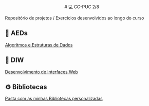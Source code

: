 <p align=center> # 💻 CC-PUC 2/8 </p>
Repositório de projetos / Exercícios desenvolvidos ao longo do curso

## 📁 AEDs
[Algorítmos e Estruturas de Dados](/AEDs/)

## 📁 DIW
[Desenvolvimento de Interfaces Web](fonte/ajuda/java)

## ⚙️ Bibliotecas
[Pasta com as minhas Bibliotecas personalizadas](Bibliotecas)
